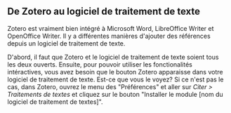 ## De Zotero au logiciel de traitement de texte

Zotero est vraiment bien intégré à Microsoft Word, LibreOffice Writer et OpenOffice Writer.
Il y a différentes manières d'ajouter des références depuis un logiciel de traitement de texte.

D'abord, il faut que Zotero et le logiciel de traitement de texte soient tous les deux ouverts. Ensuite, pour pouvoir utiliser les fonctionalités intéractives, vous avez besoin que le bouton Zotero apparaisse dans votre logiciel de traitement de texte. Est-ce que vous le voyez? Si ce n'est pas le cas, dans Zotero, ouvrez le menu des "Préférences" et aller sur *Citer > Traitements de textes* et cliquez sur le bouton "Installer le module [nom du logiciel de traitement de textes]".

